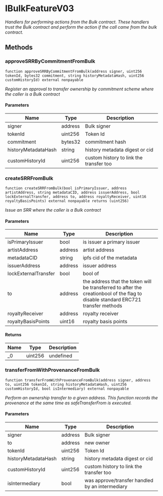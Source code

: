 # IBulkFeatureV03







*Handlers for performing actions from the Bulk contract. These handlers trust the Bulk contract and perform the action if the call came from the bulk contract.*

## Methods

### approveSRRByCommitmentFromBulk

```solidity
function approveSRRByCommitmentFromBulk(address signer, uint256 tokenId, bytes32 commitment, string historyMetadataHash, uint256 customHistoryId) external nonpayable
```



*Register an approval to transfer ownership by commitment scheme      where the caller is a Bulk contract*

#### Parameters

| Name | Type | Description |
|---|---|---|
| signer | address | Bulk signer |
| tokenId | uint256 | Token Id |
| commitment | bytes32 | commitment hash |
| historyMetadataHash | string | history metadata digest or cid |
| customHistoryId | uint256 | custom history to link the transfer too |

### createSRRFromBulk

```solidity
function createSRRFromBulk(bool isPrimaryIssuer, address artistAddress, string metadataCID, address issuerAddress, bool lockExternalTransfer, address to, address royaltyReceiver, uint16 royaltyBasisPoints) external nonpayable returns (uint256)
```



*Issue an SRR where the caller is a Bulk contract*

#### Parameters

| Name | Type | Description |
|---|---|---|
| isPrimaryIssuer | bool | is issuer a primary issuer |
| artistAddress | address | artist address |
| metadataCID | string | ipfs cid of the metadata |
| issuerAddress | address | issuer address |
| lockExternalTransfer | bool | bool of |
| to | address | the address that the token will be transferred to after the creationbool of the flag to disable standard ERC721 transfer methods |
| royaltyReceiver | address | royalty receiver |
| royaltyBasisPoints | uint16 | royalty basis points |

#### Returns

| Name | Type | Description |
|---|---|---|
| _0 | uint256 | undefined |

### transferFromWithProvenanceFromBulk

```solidity
function transferFromWithProvenanceFromBulk(address signer, address to, uint256 tokenId, string historyMetadataHash, uint256 customHistoryId, bool isIntermediary) external nonpayable
```



*Perform an ownership transfer to a given address. This function records the provenance at the same time as safeTransferFrom is executed.*

#### Parameters

| Name | Type | Description |
|---|---|---|
| signer | address | Bulk signer |
| to | address | new owner |
| tokenId | uint256 | Token Id |
| historyMetadataHash | string | history metadata digest or cid |
| customHistoryId | uint256 | custom history to link the transfer too |
| isIntermediary | bool | was approve/transfer handled by an intermediary |





